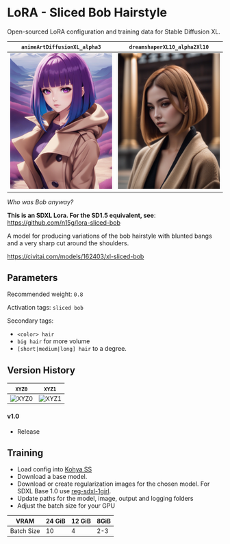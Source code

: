 # LoRA - Sliced Bob Hairstyle

Open-sourced LoRA configuration and training data for Stable Diffusion XL.

| `animeArtDiffusionXL_alpha3`                           | `dreamshaperXL10_alpha2Xl10`                                        |
|---------------------------------|----------------------------------------------|
| ![2D](1.0/animeArtDiffusionXL_alpha3-e21c04d330c9.png) | ![Realistic](1.0/dreamshaperXL10_alpha2Xl10-94b09c9b3b6a.png) |

_Who was Bob anyway?_

**This is an SDXL Lora. For the SD1.5 equivalent, see**: https://github.com/n15g/lora-sliced-bob

A model for producing variations of the bob hairstyle with blunted bangs and a very sharp cut around the shoulders.

https://civitai.com/models/162403/xl-sliced-bob

## Parameters

Recommended weight: `0.8`

Activation tags: `sliced bob`

Secondary tags:
* `<color> hair`
* `big hair` for more volume
* `[short|medium|long] hair` to a degree.

## Version History

| `XYZ0`                | `XYZ1`                |
|-----------------------|-----------------------|
| ![XYZ0](1.0/xyz0.png) | ![XYZ1](1.0/xyz1.png) |

#### v1.0

* Release

## Training

* Load config into [Kohya SS](https://github.com/bmaltais/kohya_ss)
* Download a base model.
* Download or create regularization images for the chosen model.
  For SDXL Base 1.0 use [reg-sdxl-1girl](https://github.com/n15g/reg-sdxl-1girl).
* Update paths for the model, image, output and logging folders
* Adjust the batch size for your GPU

| VRAM       | 24 GiB | 12 GiB | 8GiB |
|------------|--------|--------|------|
| Batch Size | 10     | 4      | 2-3  |
